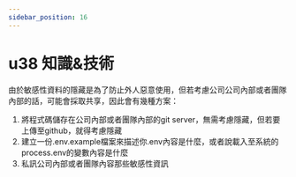 ```yaml
---
sidebar_position: 16
---
```


# u38 知識&技術


由於敏感性資料的隱藏是為了防止外人惡意使用，但若考慮公司公司內部或者團隊內部的話，可能會採取共享，因此會有幾種方案：
1. 將程式碼儲存在公司內部或者團隊內部的git server，無需考慮隱藏，但若要上傳至github，就得考慮隱藏
2. 建立一份.env.example檔案來描述你.env內容是什麼，或者說載入至系統的process.env的變數內容是什麼
3. 私訊公司內部或者團隊內容那些敏感性資訊
